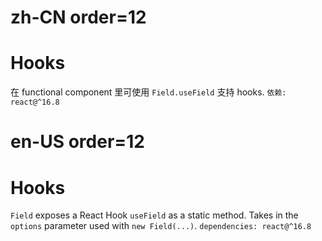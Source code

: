 # zh-CN order=12

# Hooks

在 functional component 里可使用 `Field.useField` 支持 hooks. `依赖: react@^16.8`

# en-US order=12

# Hooks

`Field` exposes a React Hook `useField` as a static method. Takes in the `options` parameter used with `new Field(...)`. `dependencies: react@^16.8`
